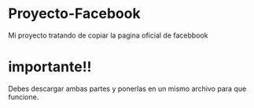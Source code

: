 # Proyecto-Facebook

Mi proyecto tratando de copiar la pagina oficial de facebbook

# importante!! 

Debes descargar ambas partes y ponerlas en un mismo archivo para que funcione.
